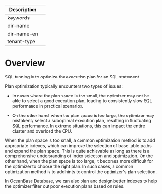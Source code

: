 | Description   |                 |
|---------------|-----------------|
| keywords      |                 |
| dir-name      |                 |
| dir-name-en   |                 |
| tenant-type   |                 |

# Overview

SQL tunning is to optimize the execution plan for an SQL statement.

Plan optimization typically encounters two types of issues:

* In cases where the plan space is too small, the optimizer may not be able to select a good execution plan, leading to consistently slow SQL performance in practical scenarios.

* On the other hand, when the plan space is too large, the optimizer may mistakenly select a suboptimal execution plan, resulting in fluctuating SQL performance. In extreme situations, this can impact the entire cluster and overload the CPU.

When the plan space is too small, a common optimization method is to add appropriate indexes, which can improve the selection of base table paths and expand the plan space. This is quite achievable as long as there is a comprehensive understanding of index selection and optimization. On the other hand, when the plan space is too large, it becomes more difficult for the optimizer to choose the right plan. In such cases, a common optimization method is to add hints to control the optimizer's plan selection.

In OceanBase Database, we can also plan and design better indexes to help the optimizer filter out poor execution plans based on rules.